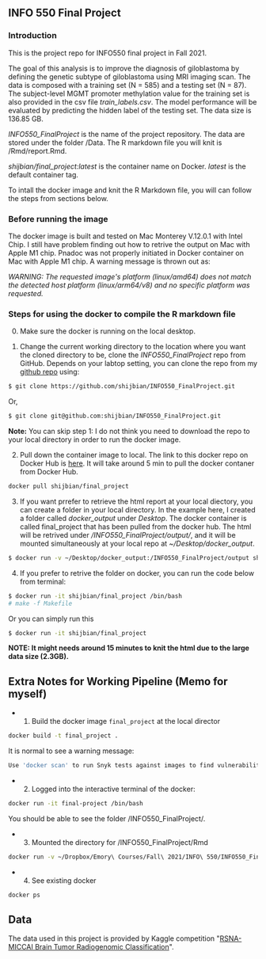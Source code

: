 ## INFO 550 Final Project

### Introduction

This is the project repo for INFO550 final project in Fall 2021. 

The goal of this analysis is to improve the diagnosis of giloblastoma by defining the genetic subtype of giloblastoma using MRI imaging scan. The data is composed with a training set (N = 585) and a testing set (N = 87). The subject-level MGMT promoter methylation value for the training set is also provided in the csv file *train_labels.csv*. The model performance will be evaluated by predicting the hidden label of the testing set. The data size is 136.85 GB.

*INFO550_FinalProject* is the name of the project repository. The data are stored under the folder /Data. The R markdown file you will knit is /Rmd/report.Rmd.

*shijbian/final_project:latest* is the container name on Docker. *latest* is the default container tag.

To intall the docker image and knit the R Markdown file, you will can follow the steps from sections below.

### Before running the image

The docker image is built and tested on Mac Monterey V.12.0.1 with Intel Chip. I still have problem finding out how to retrive the output on Mac with Apple M1 chip. Pnadoc was not properly initiated in Docker container on Mac with Apple M1 chip. A warning message is thrown out as:

*WARNING: The requested image's platform (linux/amd64) does not match the detected host platform (linux/arm64/v8) and no specific platform was requested.*

### Steps for using the docker to compile the R markdown file

0. Make sure the docker is running on the local desktop.

1. Change the current working directory to the location where you want the cloned directory to be, clone the *INFO550_FinalProject* repo from GitHub. Depends on your labtop setting, you can clone the repo from my [github repo](https://github.com/shijbian/INFO550_FinalProject) using:

```sh
$ git clone https://github.com/shijbian/INFO550_FinalProject.git
```

Or,

```sh
$ git clone git@github.com:shijbian/INFO550_FinalProject.git
```

**Note:** You can skip step 1: I do not think you need to download the repo to your local directory in order to run the docker image. 


2. Pull down the container image to local. The link to this docker repo on Docker Hub is [here](https://hub.docker.com/r/shijbian/final_project). It will take around 5 min to pull the docker contaner from Docker Hub.

```sh
docker pull shijbian/final_project
```

3. If you want prrefer to retrieve the html report at your local diectory, you can create a folder in your local directory. In the example here, I created a folder called *docker_output* under *Desktop*. The docker container is called final_project that has been pulled from the docker hub. The html will be retrived under  */INFO550_FinalProject/output/*, and it  will be mounted simultaneously at your local repo at *~/Desktop/docker_output*. 


```sh
$ docker run -v ~/Desktop/docker_output:/INFO550_FinalProject/output shijbian/final_project
```

4. If you prefer to retrive the folder on docker, you can run the code below from terminal:

```sh
$ docker run -it shijbian/final_project /bin/bash
# make -f Makefile
```

Or you can simply run this

```sh
$ docker run -it shijbian/final_project
```


**NOTE: It might needs around 15 minutes to knit the html due to the large data size (2.3GB).**


## Extra Notes for Working Pipeline (Memo for myself)


- 1. Build the docker image `final_project` at the local director

```sh
docker build -t final_project .
```

It is normal to see a  warning message:

```sh
Use 'docker scan' to run Snyk tests against images to find vulnerabilities and learn how to fix them
```

- 2. Logged into the interactive terminal of the docker:

```sh
docker run -it final-project /bin/bash
```

You should be able to see the folder /INFO550_FinalProject/.

- 3. Mounted the directory for /INFO550_FinalProject/Rmd

```sh
docker run -v ~/Dropbox/Emory\ Courses/Fall\ 2021/INFO\ 550/INFO550_FinalProject/Rmd:/INFO550_FinalProject/Rmd -it final-project
```

- 4. See existing docker 

```sh
docker ps
```

## Data
The data used in this project is provided by Kaggle competition "[RSNA-MICCAI Brain Tumor
Radiogenomic Classification](https://www.kaggle.com/c/rsna-miccai-brain-tumor-radiogenomic-classification/overview)".

